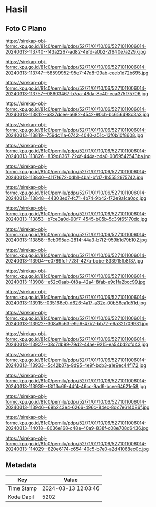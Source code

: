 # Hasil

## Foto C Plano

https://sirekap-obj-formc.kpu.go.id/81c0/pemilu/pdpr/52/71/01/10/06/5271011006014-20240313-113740--f43a2267-ad82-4efd-a0b2-2f640e7a2297.jpg

https://sirekap-obj-formc.kpu.go.id/81c0/pemilu/pdpr/52/71/01/10/06/5271011006014-20240313-113747--58599952-95e7-47d8-99ab-ceeb1d72b695.jpg

https://sirekap-obj-formc.kpu.go.id/81c0/pemilu/pdpr/52/71/01/10/06/5271011006014-20240313-113757--08603467-b7aa-48da-8c40-eca375f75706.jpg

https://sirekap-obj-formc.kpu.go.id/81c0/pemilu/pdpr/52/71/01/10/06/5271011006014-20240313-113812--a837dcee-a682-4542-90cb-bc656498c3a3.jpg

https://sirekap-obj-formc.kpu.go.id/81c0/pemilu/pdpr/52/71/01/10/06/5271011006014-20240313-113819--759dc11a-6742-4040-a51c-13f0b10f8608.jpg

https://sirekap-obj-formc.kpu.go.id/81c0/pemilu/pdpr/52/71/01/10/06/5271011006014-20240313-113826--839d8367-224f-444a-bda0-0069542543ba.jpg

https://sirekap-obj-formc.kpu.go.id/81c0/pemilu/pdpr/52/71/01/10/06/5271011006014-20240313-113840--4117f672-0db1-4ba1-bfd7-1b5552975742.jpg

https://sirekap-obj-formc.kpu.go.id/81c0/pemilu/pdpr/52/71/01/10/06/5271011006014-20240313-113848--44303ed7-fc71-4b74-9b42-f72e9a1ca0cc.jpg

https://sirekap-obj-formc.kpu.go.id/81c0/pemilu/pdpr/52/71/01/10/06/5271011006014-20240313-113853--b7ce3a0d-90f7-4545-b05b-5c39f65170dc.jpg

https://sirekap-obj-formc.kpu.go.id/81c0/pemilu/pdpr/52/71/01/10/06/5271011006014-20240313-113858--6cb095ac-2814-44a3-b7f2-959b1d79b102.jpg

https://sirekap-obj-formc.kpu.go.id/81c0/pemilu/pdpr/52/71/01/10/06/5271011006014-20240313-113904--e0789fcf-728f-427a-bcbe-833915fb8f37.jpg

https://sirekap-obj-formc.kpu.go.id/81c0/pemilu/pdpr/52/71/01/10/06/5271011006014-20240313-113908--e52c0aab-0f8a-42a4-8fab-e9c1fa2bcc99.jpg

https://sirekap-obj-formc.kpu.go.id/81c0/pemilu/pdpr/52/71/01/10/06/5271011006014-20240313-113915--035166e0-d626-4a17-a32e-00b56ca1d51d.jpg

https://sirekap-obj-formc.kpu.go.id/81c0/pemilu/pdpr/52/71/01/10/06/5271011006014-20240313-113922--308a9c63-e9a6-47b2-bb72-e6a32f709931.jpg

https://sirekap-obj-formc.kpu.go.id/81c0/pemilu/pdpr/52/71/01/10/06/5271011006014-20240313-113927--08c7db99-79d2-44ae-9215-ea54bd2cfd43.jpg

https://sirekap-obj-formc.kpu.go.id/81c0/pemilu/pdpr/52/71/01/10/06/5271011006014-20240313-113933--5c42b07a-9d95-4e9f-bcb3-a1e9ec44f172.jpg

https://sirekap-obj-formc.kpu.go.id/81c0/pemilu/pdpr/52/71/01/10/06/5271011006014-20240313-113939--f3f13c69-44f4-46cc-9ad9-bcee64621e58.jpg

https://sirekap-obj-formc.kpu.go.id/81c0/pemilu/pdpr/52/71/01/10/06/5271011006014-20240313-113946--69b243e4-6266-496c-84ec-8dc7e614086f.jpg

https://sirekap-obj-formc.kpu.go.id/81c0/pemilu/pdpr/52/71/01/10/06/5271011006014-20240313-114018--8036e168-c48e-40a9-838f-c08e708d6436.jpg

https://sirekap-obj-formc.kpu.go.id/81c0/pemilu/pdpr/52/71/01/10/06/5271011006014-20240313-114029--820e6174-c654-40c5-b7e0-a2d41068ec0c.jpg


## Metadata

| Key        | Value               |
| ---------- | ------------------- |
| Time Stamp | 2024-03-13 12:03:46 |
| Kode Dapil | 5202                |



